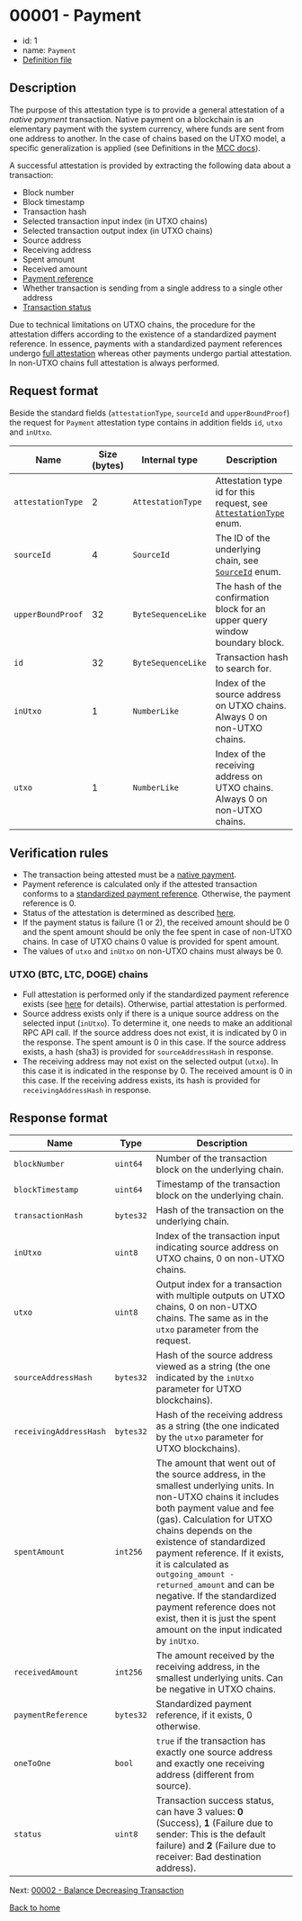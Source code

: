 # 00001 - Payment

- id: 1
- name: `Payment`
- [Definition file](https://github.com/flare-foundation/attestation-client/blob/main/lib/verification/attestation-types/t-00001-payment.ts)

## Description

The purpose of this attestation type is to provide a general attestation of a _native payment_  transaction. Native payment on a blockchain is an elementary payment with the system currency, where funds are sent from one address to another. In the case of chains based on the UTXO model, a specific generalization is applied (see Definitions in the [MCC docs](https://github.com/flare-foundation/multi-chain-client/tree/main/docs/definitions)).

A successful attestation is provided by extracting the following data about a transaction:

- Block number
- Block timestamp
- Transaction hash
- Selected transaction input index (in UTXO chains)
- Selected transaction output index (in UTXO chains)
- Source address
- Receiving address
- Spent amount
- Received amount
- [Payment reference](https://github.com/flare-foundation/multi-chain-client/blob/main/docs/definitions/payment-reference.md)
- Whether transaction is sending from a single address to a single other address
- [Transaction status](https://github.com/flare-foundation/multi-chain-client/blob/main/docs/definitions/transaction-status.md)

Due to technical limitations on UTXO chains, the procedure for the attestation differs according to the existence of a standardized payment reference. In essence, payments with a standardized payment references undergo [full attestation](https://github.com/flare-foundation/multi-chain-client/blob/main/docs/definitions/account-based-vs-utxo-chains.md) whereas other payments undergo partial attestation. In non-UTXO chains full attestation is always performed.

## Request format

Beside the standard fields (`attestationType`, `sourceId` and `upperBoundProof`) the request for `Payment` attestation type contains in addition fields `id`, `utxo` and `inUtxo`.

| Name              | Size (bytes) | Internal type      | Description                                                                  |
| ----------------- | ------------ | ------------------ | ---------------------------------------------------------------------------- |
| `attestationType` | 2            | `AttestationType`  | Attestation type id for this request, see [`AttestationType`](./enums.md#attestation-type) enum.            |
| `sourceId`        | 4            | `SourceId`         | The ID of the underlying chain, see [`SourceId`](./enums.md#source-id) enum.                         |
| `upperBoundProof` | 32           | `ByteSequenceLike` | The hash of the confirmation block for an upper query window boundary block. |
| `id`              | 32           | `ByteSequenceLike` | Transaction hash to search for.                                              |
| `inUtxo`          | 1            | `NumberLike`       | Index of the source address on UTXO chains. Always 0 on non-UTXO chains.     |
| `utxo`            | 1            | `NumberLike`       | Index of the receiving address on UTXO chains. Always 0 on non-UTXO chains.  |

## Verification rules

- The transaction being attested must be a [native payment](https://github.com/flare-foundation/multi-chain-client/blob/main/docs/definitions/native-payment.md).
- Payment reference is calculated only if the attested transaction conforms to a [standardized payment reference](https://github.com/flare-foundation/multi-chain-client/blob/main/docs/definitions/payment-reference.md). Otherwise, the payment reference is 0.
- Status of the attestation is determined as described [here](https://github.com/flare-foundation/multi-chain-client/blob/main/docs/definitions/transaction-status.md).
- If the payment status is failure (1 or 2), the received amount should be 0 and the spent amount should be only the fee spent in case of non-UTXO chains. In case of UTXO chains 0 value is provided for spent amount.
- The values of `utxo` and `inUtxo` on non-UTXO chains must always be 0.

### UTXO (BTC, LTC, DOGE) chains

- Full attestation is performed only if the standardized payment reference exists (see [here](https://github.com/flare-foundation/multi-chain-client/blob/main/docs/definitions/account-based-vs-utxo-chains.md) for details). Otherwise, partial attestation is performed.
- Source address exists only if there is a unique source address on the selected input (`inUtxo`). To determine it, one needs to make an additional RPC API call. If the source address does not exist, it is indicated by 0 in the response. The spent amount is 0 in this case. If the source address exists, a hash (sha3) is provided for `sourceAddressHash` in response.
- The receiving address may not exist on the selected output (`utxo`). In this case it is indicated in the response by 0. The received amount is 0 in this case. If the receiving address exists, its hash is provided for `receivingAddressHash` in response.

## Response format

| Name                   | Type         | Description                                                 |
| ---------------------- | ------------ | ----------------------------------------------------------- |
| `blockNumber`          | `uint64`     | Number of the transaction block on the underlying chain.    |
| `blockTimestamp`       | `uint64`     | Timestamp of the transaction block on the underlying chain. |
| `transactionHash`      | `bytes32`    | Hash of the transaction on the underlying chain.            |
| `inUtxo`               | `uint8`      | Index of the transaction input indicating source address on UTXO chains, 0 on non-UTXO chains. |
| `utxo`                 | `uint8`      | Output index for a transaction with multiple outputs on UTXO chains, 0 on non-UTXO chains. The same as in the `utxo` parameter from the request. |
| `sourceAddressHash`    | `bytes32`    | Hash of the source address viewed as a string (the one indicated by the `inUtxo` parameter for UTXO blockchains). |
| `receivingAddressHash` | `bytes32`    | Hash of the receiving address as a string (the one indicated by the `utxo` parameter for UTXO blockchains). |
| `spentAmount`          | `int256`     | The amount that went out of the source address, in the smallest underlying units. In non-UTXO chains it includes both payment value and fee (gas). Calculation for UTXO chains depends on the existence of standardized payment reference. If it exists, it is calculated as `outgoing_amount - returned_amount` and can be negative. If the standardized payment reference does not exist, then it is just the spent amount on the input indicated by `inUtxo`. |
| `receivedAmount`       | `int256`     | The amount received by the receiving address, in the smallest underlying units. Can be negative in UTXO chains. |
| `paymentReference`     | `bytes32`    | Standardized payment reference, if it exists, 0 otherwise. |
| `oneToOne`             | `bool`       | `true` if the transaction has exactly one source address and exactly one receiving address (different from source). |
| `status`               | `uint8`      | Transaction success status, can have 3 values: **0** (Success), **1** (Failure due to sender: This is the default failure) and **2** (Failure due to receiver: Bad destination address). |

Next: [00002 - Balance Decreasing Transaction](./00002-balance-decreasing-transaction.md)

[Back to home](../README.md)
